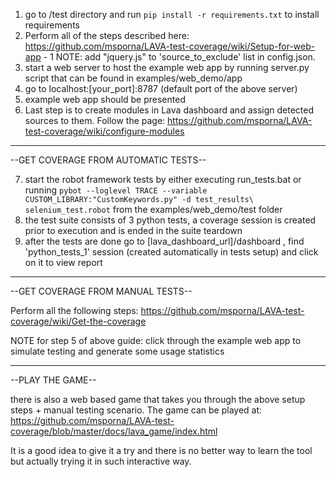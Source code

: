 1.  go to /test directory and run `pip install -r requirements.txt` to
    install requirements
2.  Perform all of the steps described here: https://github.com/msporna/LAVA-test-coverage/wiki/Setup-for-web-app - 1 NOTE:
    add "jquery.js" to 'source_to_exclude' list in config.json.
3.  start a web server to host the example web app by running server.py script that can be found in examples/web_demo/app
4.  go to localhost:[your_port]:8787 (default port of the above server)
5.  example web app should be presented
6.  Last step is to create modules in Lava dashboard and assign detected sources to them. Follow the page: https://github.com/msporna/LAVA-test-coverage/wiki/configure-modules

---

--GET COVERAGE FROM AUTOMATIC TESTS--

7.  start the robot framework tests by either executing run_tests.bat
    or running `pybot --loglevel TRACE --variable CUSTOM_LIBRARY:"CustomKeywords.py" -d test_results\ selenium_test.robot`
    from the examples/web_demo/test folder
8.  the test suite consists of 3 python tests, a coverage session is created prior to execution and is ended in the suite
    teardown
9.  after the tests are done go to [lava_dashboard_url]/dashboard , find 'python_tests_1' session (created automatically in tests setup) and click on it to view report

---

--GET COVERAGE FROM MANUAL TESTS--

Perform all the following steps: https://github.com/msporna/LAVA-test-coverage/wiki/Get-the-coverage

NOTE for step 5 of above guide:
click through the example web app to simulate testing and generate some usage statistics

---

--PLAY THE GAME--

there is also a web based game that takes you through the above setup steps + manual testing scenario. The game can be played at:
https://github.com/msporna/LAVA-test-coverage/blob/master/docs/lava_game/index.html

It is a good idea to give it a try and there is no better way to learn the tool but actually trying it in such interactive way.
